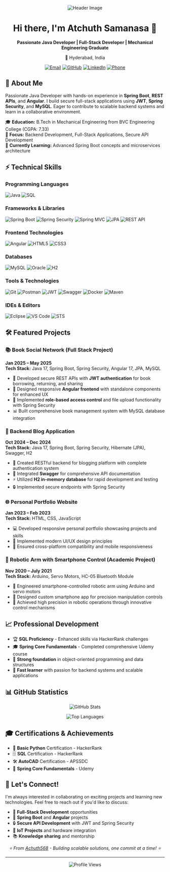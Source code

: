 <!-- Header Section -->
<p align="center">
  <img src="https://github.com/Achuth568/Achuth568/blob/main/assets/banner.png" alt="Header Image">
</p>

<!-- Bio Section -->
<h1 align="center">Hi there, I'm Atchuth Samanasa 👋</h1>
<p align="center">
  <strong>Passionate Java Developer | Full-Stack Developer | Mechanical Engineering Graduate</strong>
</p>
<p align="center">
  📍 Hyderabad, India
</p>

<!-- Contact Section -->
<p align="center">
  <a href="mailto:achuth568@gmail.com"><img src="https://img.shields.io/badge/Email-D14836?style=for-the-badge&logo=gmail&logoColor=white" alt="Email"></a>
  <a href="https://github.com/Achuth568"><img src="https://img.shields.io/badge/GitHub-181717?style=for-the-badge&logo=github&logoColor=white" alt="GitHub"></a>
  <a href="https://www.linkedin.com/in/atchutha-nagaraju-samanasa/"><img src="https://img.shields.io/badge/LinkedIn-0A66C2?style=for-the-badge&logo=linkedin&logoColor=white" alt="LinkedIn"></a>
  <a href="tel:+919502212128"><img src="https://img.shields.io/badge/Phone-4CA143?style=for-the-badge&logo=phone&logoColor=white" alt="Phone"></a>
</p>

<!-- About Section -->
## 🚀 About Me

Passionate Java Developer with hands-on experience in **Spring Boot**, **REST APIs**, and **Angular**. I build secure full-stack applications using **JWT**, **Spring Security**, and **MySQL**. Eager to contribute to scalable backend systems and learn in a collaborative environment.

🎓 **Education:** B.Tech in Mechanical Engineering from BVC Engineering College (CGPA: 7.33)  
💼 **Focus:** Backend Development, Full-Stack Applications, Secure API Development  
🌱 **Currently Learning:** Advanced Spring Boot concepts and microservices architecture  

<!-- Skills Section -->
## ⚡ Technical Skills

### Programming Languages
![Java](https://img.shields.io/badge/Java_17-ED8B00?style=for-the-badge&logo=java&logoColor=white)
![SQL](https://img.shields.io/badge/SQL-336791?style=for-the-badge&logo=postgresql&logoColor=white)

### Frameworks & Libraries
![Spring Boot](https://img.shields.io/badge/Spring_Boot-6DB33F?style=for-the-badge&logo=spring&logoColor=white)
![Spring Security](https://img.shields.io/badge/Spring_Security-6DB33F?style=for-the-badge&logo=spring&logoColor=white)
![Spring MVC](https://img.shields.io/badge/Spring_MVC-6DB33F?style=for-the-badge&logo=spring&logoColor=white)
![JPA](https://img.shields.io/badge/JPA-59666C?style=for-the-badge&logo=hibernate&logoColor=white)
![REST API](https://img.shields.io/badge/REST_API-02569B?style=for-the-badge&logo=rest&logoColor=white)

### Frontend Technologies
![Angular](https://img.shields.io/badge/Angular_17-DD0031?style=for-the-badge&logo=angular&logoColor=white)
![HTML5](https://img.shields.io/badge/HTML5-E34F26?style=for-the-badge&logo=html5&logoColor=white)
![CSS3](https://img.shields.io/badge/CSS3-1572B6?style=for-the-badge&logo=css3&logoColor=white)

### Databases
![MySQL](https://img.shields.io/badge/MySQL-4479A1?style=for-the-badge&logo=mysql&logoColor=white)
![Oracle](https://img.shields.io/badge/Oracle-F00000?style=for-the-badge&logo=oracle&logoColor=white)
![H2](https://img.shields.io/badge/H2-1021FF?style=for-the-badge&logo=h2&logoColor=white)

### Tools & Technologies
![Git](https://img.shields.io/badge/Git-F05032?style=for-the-badge&logo=git&logoColor=white)
![Postman](https://img.shields.io/badge/Postman-FF6C37?style=for-the-badge&logo=postman&logoColor=white)
![JWT](https://img.shields.io/badge/JWT-000000?style=for-the-badge&logo=jsonwebtokens&logoColor=white)
![Swagger](https://img.shields.io/badge/Swagger-85EA2D?style=for-the-badge&logo=swagger&logoColor=black)
![Docker](https://img.shields.io/badge/Docker-2496ED?style=for-the-badge&logo=docker&logoColor=white)
![Maven](https://img.shields.io/badge/Maven-C71A36?style=for-the-badge&logo=apache-maven&logoColor=white)

### IDEs & Editors
![Eclipse](https://img.shields.io/badge/Eclipse-2C2255?style=for-the-badge&logo=eclipse&logoColor=white)
![VS Code](https://img.shields.io/badge/VS_Code-007ACC?style=for-the-badge&logo=visual-studio-code&logoColor=white)
![STS](https://img.shields.io/badge/Spring_Tool_Suite-6DB33F?style=for-the-badge&logo=spring&logoColor=white)

<!-- Projects Section -->
## 🛠️ Featured Projects

### 📚 Book Social Network (Full Stack Project)
**Jan 2025 – May 2025**  
**Tech Stack:** Java 17, Spring Boot, Spring Security, Angular 17, JPA, MySQL

- 🔐 Developed secure REST APIs with **JWT authentication** for book borrowing, returning, and sharing
- 🎨 Designed responsive **Angular frontend** with standalone components for enhanced UX
- 👥 Implemented **role-based access control** and file upload functionality with Spring Security
- 📊 Built comprehensive book management system with MySQL database integration

### 📝 Backend Blog Application
**Oct 2024 – Dec 2024**  
**Tech Stack:** Java 17, Spring Boot, Spring Security, Hibernate (JPA), Swagger, H2

- 🚀 Created RESTful backend for blogging platform with complete authentication system
- 📖 Integrated **Swagger** for comprehensive API documentation
- ⚡ Utilized **H2 in-memory database** for rapid development and testing
- 🔒 Implemented secure endpoints with Spring Security

### 🌐 Personal Portfolio Website
**Jan 2023 – Feb 2023**  
**Tech Stack:** HTML, CSS, JavaScript

- 💻 Developed responsive personal portfolio showcasing projects and skills
- 🎨 Implemented modern UI/UX design principles
- 📱 Ensured cross-platform compatibility and mobile responsiveness

### 🤖 Robotic Arm with Smartphone Control (Academic Project)
**Nov 2020 – July 2021**  
**Tech Stack:** Arduino, Servo Motors, HC-05 Bluetooth Module

- 🔧 Engineered smartphone-controlled robotic arm using Arduino and servo motors
- 📱 Designed custom smartphone app for precision manipulation controls
- 🎯 Achieved high precision in robotic operations through innovative control mechanisms

<!-- Professional Development Section -->
## 📈 Professional Development

- 🏆 **SQL Proficiency** - Enhanced skills via HackerRank challenges
- 🎓 **Spring Core Fundamentals** - Completed comprehensive Udemy course
- 💪 **Strong foundation** in object-oriented programming and data structures
- 🚀 **Fast learner** with passion for backend systems and scalable applications

<!-- GitHub Stats Section -->
## 📊 GitHub Statistics

<p align="center">
  <img src="https://github-readme-stats.vercel.app/api?username=Achuth568&show_icons=true&theme=radical" alt="GitHub Stats">
</p>

<p align="center">
  <img src="https://github-readme-stats.vercel.app/api/top-langs/?username=Achuth568&layout=compact&theme=radical" alt="Top Languages">
</p>

<!-- Certifications Section -->
## 🎓 Certifications & Achievements

- 🐍 **Basic Python** Certification - HackerRank
- 🗄️ **SQL** Certification - HackerRank  
- 🛠️ **AutoCAD** Certification - APSSDC
- 🎯 **Spring Core Fundamentals** - Udemy

<!-- Connect Section -->
## 🤝 Let's Connect!

I'm always interested in collaborating on exciting projects and learning new technologies. Feel free to reach out if you'd like to discuss:

- 💼 **Full-Stack Development** opportunities
- 🚀 **Spring Boot** and **Angular** projects  
- 🔒 **Secure API Development** with JWT and Spring Security
- 🤖 **IoT Projects** and hardware integration
- 📚 **Knowledge sharing** and mentorship

<!-- Footer Section -->
<p align="center">
  <i>⭐ From <a href="https://github.com/Achuth568">Achuth568</a> - Building scalable solutions, one commit at a time! ⭐</i>
</p>

---

<p align="center">
  <img src="https://komarev.com/ghpvc/?username=Achuth568&color=brightgreen" alt="Profile Views">
</p>

